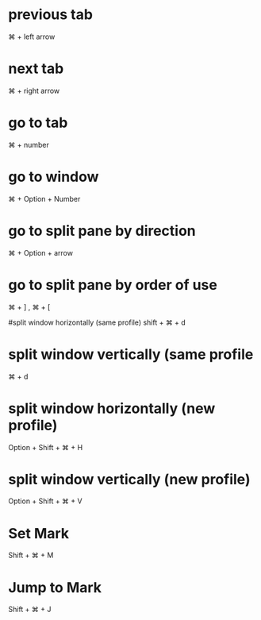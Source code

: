 # previous tab
⌘ + left arrow

# next tab
⌘ + right arrow

# go to tab
⌘ + number

# go to window
⌘ + Option + Number

# go to split pane by direction
⌘ + Option + arrow

# go to split pane by order of use
⌘ + ] , ⌘ + [

#split window horizontally (same profile)
shift + ⌘ + d

# split window vertically (same profile
⌘ + d

# split window horizontally (new profile)
Option + Shift + ⌘ + H

# split window vertically (new profile)
Option + Shift + ⌘ + V

# Set Mark
Shift + ⌘ + M

# Jump to Mark
Shift + ⌘ + J
